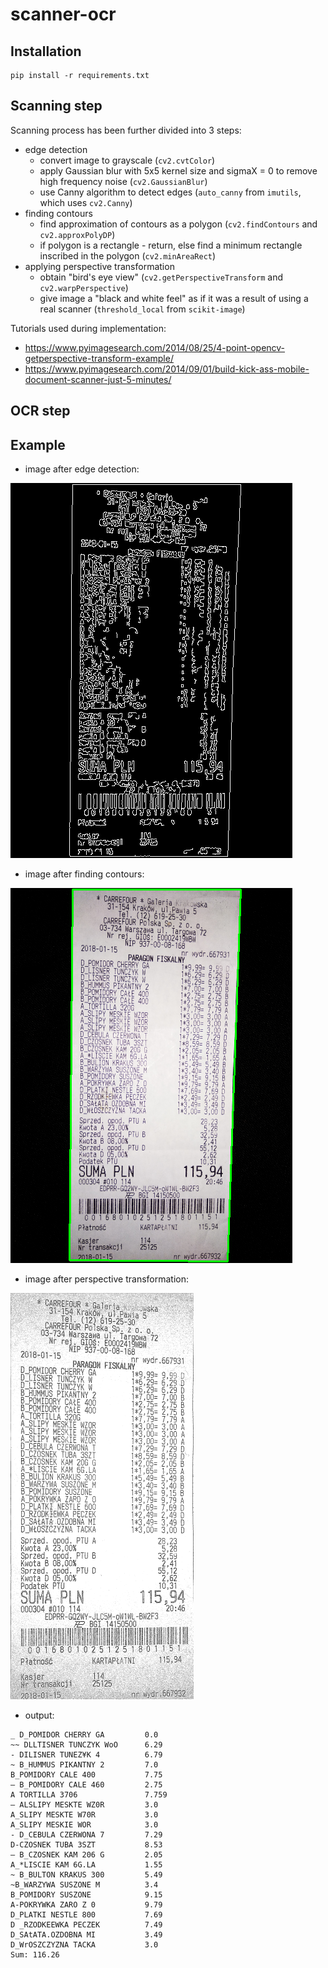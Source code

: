 # scanner-ocr

## Installation
```
pip install -r requirements.txt
```

## Scanning step

Scanning process has been further divided into 3 steps:
- edge detection
  - convert image to grayscale (`cv2.cvtColor`)
  - apply Gaussian blur with 5x5 kernel size and sigmaX = 0 to remove high frequency noise (`cv2.GaussianBlur`)
  - use Canny algorithm to detect edges (`auto_canny` from `imutils`, which uses `cv2.Canny`)
- finding contours
  - find approximation of contours as a polygon (`cv2.findContours` and `cv2.approxPolyDP`)
  - if polygon is a rectangle - return, else find a minimum rectangle inscribed in the polygon (`cv2.minAreaRect`)
- applying perspective transformation
  - obtain "bird's eye view" (`cv2.getPerspectiveTransform` and `cv2.warpPerspective`)
  - give image a "black and white feel" as if it was a result of using a real scanner (`threshold_local` from `scikit-image`)

Tutorials used during implementation:
- https://www.pyimagesearch.com/2014/08/25/4-point-opencv-getperspective-transform-example/
- https://www.pyimagesearch.com/2014/09/01/build-kick-ass-mobile-document-scanner-just-5-minutes/

## OCR step

## Example

- image after edge detection: 

![Edged image](Paragony-test/step_1_edged.png)

- image after finding contours:

![Contours](Paragony-test/step_2_outline.png)

- image after perspective transformation:

![Scanned image](Paragony-test/step_3_scanned.png)

- output:
```
_ D_POMIDOR CHERRY GA         0.0
~~ DLLTISNER TUNCZYK WoO      6.29
- DILISNER TUNEZ¥K 4          6.79
~ B_HUMMUS PIKANTNY 2         7.0
B_POMIDORY CALE 400           7.75
— B_POMIDORY CALE 460         2.75
A TORTILLA 3706               7.759
— ALSLIPY MESKTE WZ0R         3.0
A_SLIPY MESKTE W70R           3.0
A_SLIPY MESKIE WOR            3.0
- D_CEBULA CZERWONA 7         7.29
D-CZOSNEK TUBA 3SZT           8.53
— B_CZOSNEK KAM 206 G         2.05
A_*LISCIE KAM 6G.LA           1.55
~ B_BULTON KRAKUS 300         5.49
~B_WARZYWA SUSZONE M          3.4
B_POMIDORY SUSZONE            9.15
A-POKRYWKA ZARO Z 0           9.79
D_PLATKI NESTLE 800           7.69
D _RZODKEEWKA PECZEK          7.49
D_SAtATA.OZDOBNA MI           3.49
D_WrOSZCZYZNA TACKA           3.0
Sum: 116.26
```